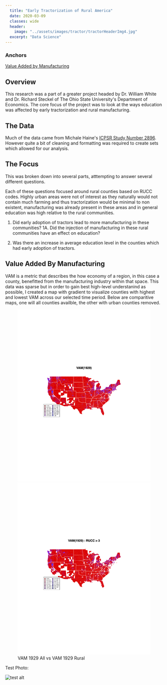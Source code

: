 ```yaml
---
  title: "Early Tractorization of Rural America"
  date: 2020-03-09
  classes: wide
  header:
    image: "../assets/images/tractor/tractorHeaderImg4.jpg"
  excerpt: "Data Science"
---
```


### Anchors

[Value Added by Manufacturing](#value-added-by-manufacturing)

## Overview

This research was a part of a greater project headed by Dr. William White and Dr. Richard Steckel of The Ohio State University's Department of Economics. The core focus of the project was to look at the ways education was affected by early tractorization and rural manufacturing.

## The Data
Much of the data came from Michale Haine's [ICPSR Study Number 2896](https://www.colgate.edu/about/directory/mhaines). However quite a bit of cleaning and formatting was required to create sets which allowed for our analysis.

## The Focus

This was broken down into several parts, atttempting to answer several different questions.

Each of these questions focused around rural counties based on RUCC codes. Highly urban areas were not of interest as they naturally would not contain much farming and thus tractorization would be minimal to non existent, manufacturing was already present in these areas and in general education was high relative to the rural communities.

1. Did early adoption of tractors lead to more manufacturing in these communities?
   1A. Did the injection of manufacturing in these rural communities have an effect on education?

2. Was there an increase in average education level in the counties which had early adoption of tractors.


## Value Added By Manufacturing

VAM is a metric that describes the how economy of a region, in this case a county, benefitted from the manufacturing industry within that space.
This data was sparse but in order to gain best high-level understanind as possible, I created a map with gradient to visualize counties with highest and lowest VAM across our selected time period. Below are comparitive maps, one will all counties availble, the other with urban counties removed.


<!-- 1929 ALL             |  1929 Rural
:-------------------------:|:-------------------------:
<embed src="{{ site.url }}{{ site.baseurl }}/assets/images/tractor/vam(1929-2007)/1929.pdf" type="application/pdf">  |  <embed src="{{ site.url }}{{ site.baseurl }}/assets/images/tractor/vam(1929-2007)/RUCC_adjusted/1929.pdf" type="application/pdf"> -->


<figure class="half">
    <a href="/assets/images/tractor/vam(1929-2007)/1929.pdf"><img src="/assets/images/tractor/vam(1929-2007)/1929.png"></a>
    <a href="/assets/images/tractor/vam(1929-2007)/RUCC_adjusted/1929.pdf"><img src="/assets/images/tractor/vam(1929-2007)/RUCC_adjusted/1929.png"></a>
    <figcaption>VAM 1929 All vs VAM 1929 Rural</figcaption>
</figure>



<!-- <img src="{{ site.url }}{{ site.baseurl }}/assets/images/tractor/vam(1929-2007)/1929.pdf" alt="1929"> <img src="{{ site.url }}{{ site.baseurl }}/assets/images/tractor/vam(1929-2007)/RUCC_adjusted/1929.pdf" alt="1929RUCC"> -->



Test Photo:

<img src="{{ site.url }}{{ site.baseurl}}/assets/images/tractor/TractorVsEduPlots/50_54.png" alt="test alt">
